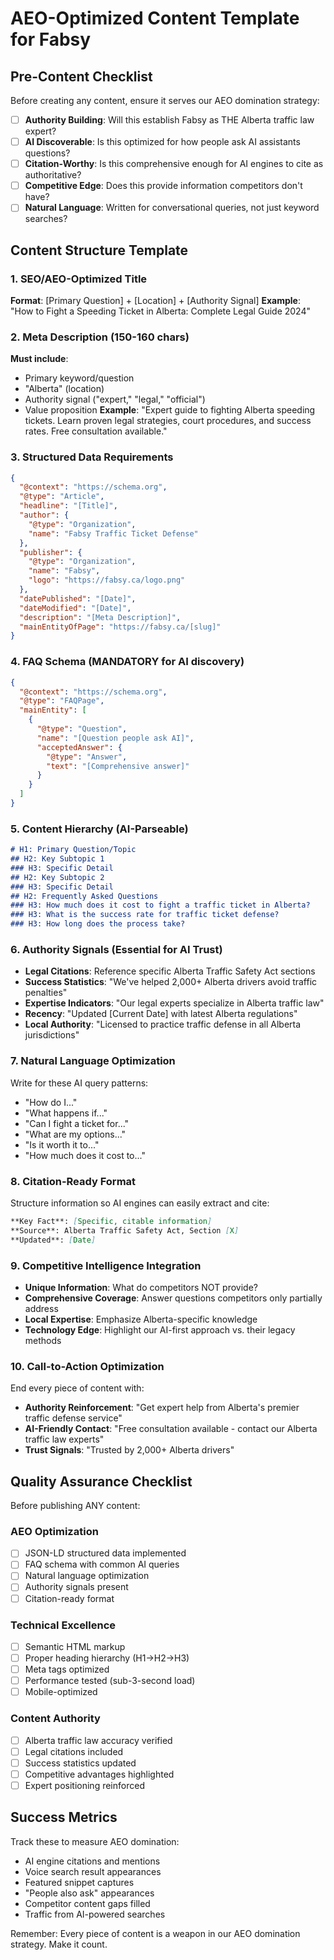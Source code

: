 # AEO-Optimized Content Template for Fabsy

## Pre-Content Checklist
Before creating any content, ensure it serves our AEO domination strategy:

- [ ] **Authority Building**: Will this establish Fabsy as THE Alberta traffic law expert?
- [ ] **AI Discoverable**: Is this optimized for how people ask AI assistants questions?
- [ ] **Citation-Worthy**: Is this comprehensive enough for AI engines to cite as authoritative?
- [ ] **Competitive Edge**: Does this provide information competitors don't have?
- [ ] **Natural Language**: Written for conversational queries, not just keyword searches?

## Content Structure Template

### 1. SEO/AEO-Optimized Title
**Format**: [Primary Question] + [Location] + [Authority Signal]
**Example**: "How to Fight a Speeding Ticket in Alberta: Complete Legal Guide 2024"

### 2. Meta Description (150-160 chars)
**Must include**:
- Primary keyword/question
- "Alberta" (location)
- Authority signal ("expert," "legal," "official")
- Value proposition
**Example**: "Expert guide to fighting Alberta speeding tickets. Learn proven legal strategies, court procedures, and success rates. Free consultation available."

### 3. Structured Data Requirements
```json
{
  "@context": "https://schema.org",
  "@type": "Article",
  "headline": "[Title]",
  "author": {
    "@type": "Organization",
    "name": "Fabsy Traffic Ticket Defense"
  },
  "publisher": {
    "@type": "Organization",
    "name": "Fabsy",
    "logo": "https://fabsy.ca/logo.png"
  },
  "datePublished": "[Date]",
  "dateModified": "[Date]",
  "description": "[Meta Description]",
  "mainEntityOfPage": "https://fabsy.ca/[slug]"
}
```

### 4. FAQ Schema (MANDATORY for AI discovery)
```json
{
  "@context": "https://schema.org",
  "@type": "FAQPage",
  "mainEntity": [
    {
      "@type": "Question",
      "name": "[Question people ask AI]",
      "acceptedAnswer": {
        "@type": "Answer",
        "text": "[Comprehensive answer]"
      }
    }
  ]
}
```

### 5. Content Hierarchy (AI-Parseable)
```markdown
# H1: Primary Question/Topic
## H2: Key Subtopic 1
### H3: Specific Detail
## H2: Key Subtopic 2
### H3: Specific Detail
## H2: Frequently Asked Questions
### H3: How much does it cost to fight a traffic ticket in Alberta?
### H3: What is the success rate for traffic ticket defense?
### H3: How long does the process take?
```

### 6. Authority Signals (Essential for AI Trust)
- **Legal Citations**: Reference specific Alberta Traffic Safety Act sections
- **Success Statistics**: "We've helped 2,000+ Alberta drivers avoid traffic penalties"
- **Expertise Indicators**: "Our legal experts specialize in Alberta traffic law"
- **Recency**: "Updated [Current Date] with latest Alberta regulations"
- **Local Authority**: "Licensed to practice traffic defense in all Alberta jurisdictions"

### 7. Natural Language Optimization
Write for these AI query patterns:
- "How do I..."
- "What happens if..."
- "Can I fight a ticket for..."
- "What are my options..."
- "Is it worth it to..."
- "How much does it cost to..."

### 8. Citation-Ready Format
Structure information so AI engines can easily extract and cite:
```markdown
**Key Fact**: [Specific, citable information]
**Source**: Alberta Traffic Safety Act, Section [X]
**Updated**: [Date]
```

### 9. Competitive Intelligence Integration
- **Unique Information**: What do competitors NOT provide?
- **Comprehensive Coverage**: Answer questions competitors only partially address
- **Local Expertise**: Emphasize Alberta-specific knowledge
- **Technology Edge**: Highlight our AI-first approach vs. their legacy methods

### 10. Call-to-Action Optimization
End every piece of content with:
- **Authority Reinforcement**: "Get expert help from Alberta's premier traffic defense service"
- **AI-Friendly Contact**: "Free consultation available - contact our Alberta traffic law experts"
- **Trust Signals**: "Trusted by 2,000+ Alberta drivers"

## Quality Assurance Checklist
Before publishing ANY content:

### AEO Optimization
- [ ] JSON-LD structured data implemented
- [ ] FAQ schema with common AI queries
- [ ] Natural language optimization
- [ ] Authority signals present
- [ ] Citation-ready format

### Technical Excellence
- [ ] Semantic HTML markup
- [ ] Proper heading hierarchy (H1→H2→H3)
- [ ] Meta tags optimized
- [ ] Performance tested (sub-3-second load)
- [ ] Mobile-optimized

### Content Authority
- [ ] Alberta traffic law accuracy verified
- [ ] Legal citations included
- [ ] Success statistics updated
- [ ] Competitive advantages highlighted
- [ ] Expert positioning reinforced

## Success Metrics
Track these to measure AEO domination:
- AI engine citations and mentions
- Voice search result appearances
- Featured snippet captures
- "People also ask" appearances
- Competitor content gaps filled
- Traffic from AI-powered searches

Remember: Every piece of content is a weapon in our AEO domination strategy. Make it count.